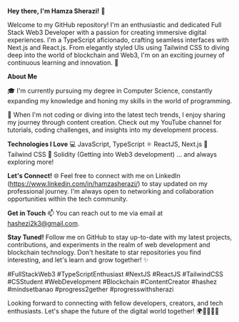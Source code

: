 
**Hey there, I'm Hamza Sherazi!** 👋

Welcome to my GitHub repository! I'm an enthusiastic and dedicated Full Stack Web3 Developer with a passion for creating immersive digital experiences. I'm a TypeScript aficionado, crafting seamless interfaces with Next.js and React.js. From elegantly styled UIs using Tailwind CSS to diving deep into the world of blockchain and Web3, I'm on an exciting journey of continuous learning and innovation. 🚀

**About Me**

🎓 I'm currently pursuing my degree in Computer Science, constantly expanding my knowledge and honing my skills in the world of programming.

🎥 When I'm not coding or diving into the latest tech trends, I enjoy sharing my journey through content creation. Check out my YouTube channel for tutorials, coding challenges, and insights into my development process.

**Technologies I Love**
💻 JavaScript, TypeScript
⚛️ ReactJS, Next.js
🎨 Tailwind CSS
🧠 Solidity (Getting into Web3 development)
... and always exploring more!

**Let's Connect!** 🌐
Feel free to connect with me on LinkedIn (https://www.linkedin.com/in/hamzasherazi/) to stay updated on my professional journey. I'm always open to networking and collaboration opportunities within the tech community.

**Get in Touch**
📫 You can reach out to me via email at hashezi2k3@gmail.com.

**Stay Tuned!**
Follow me on GitHub to stay up-to-date with my latest projects, contributions, and experiments in the realm of web development and blockchain technology. Don't hesitate to star repositories you find interesting, and let's learn and grow together! ✨


#FullStackWeb3 #TypeScriptEnthusiast #NextJS #ReactJS #TailwindCSS #CSStudent #WebDevelopment #Blockchain #ContentCreator #hashez #mindsetbanao #progress2gether #progresswithsherazi

Looking forward to connecting with fellow developers, creators, and tech enthusiasts. Let's shape the future of the digital world together! 🌍👩‍💻👨‍💻
